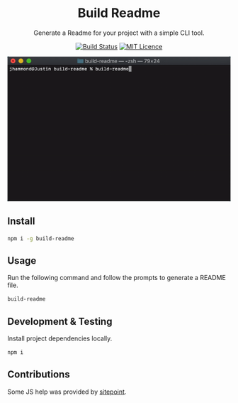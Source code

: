 <div align="center"> 

<h1>Build Readme</h1>

Generate a Readme for your project with a simple CLI tool.

[![Build Status](https://travis-ci.org/Justintime50/build-readme.svg?branch=master)](https://travis-ci.org/Justintime50/build-readme)
[![MIT Licence](https://badges.frapsoft.com/os/mit/mit.svg?v=103)](https://opensource.org/licenses/mit-license.php)

<img src="assets/showcase.gif">

</div>

## Install

```bash
npm i -g build-readme
```

## Usage

Run the following command and follow the prompts to generate a README file.

```bash
build-readme
```

## Development & Testing

Install project dependencies locally.

```bash
npm i
```

## Contributions

Some JS help was provided by [sitepoint](https://www.sitepoint.com/javascript-command-line-interface-cli-node-js/).
